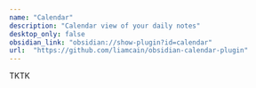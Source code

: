 ```yaml
---
name: "Calendar"
description: "Calendar view of your daily notes"
desktop_only: false
obsidian_link: "obsidian://show-plugin?id=calendar"
url:  "https://github.com/liamcain/obsidian-calendar-plugin"
---
```

TKTK